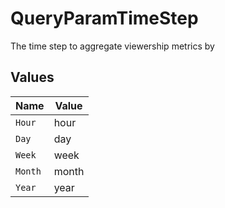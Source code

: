 # QueryParamTimeStep

The time step to aggregate viewership metrics by


## Values

| Name    | Value   |
| ------- | ------- |
| `Hour`  | hour    |
| `Day`   | day     |
| `Week`  | week    |
| `Month` | month   |
| `Year`  | year    |